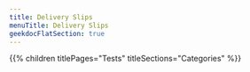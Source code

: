 ```yaml
---
title: Delivery Slips
menuTitle: Delivery Slips 
geekdocFlatSection: true
---
```


{{% children titlePages="Tests" titleSections="Categories" %}}